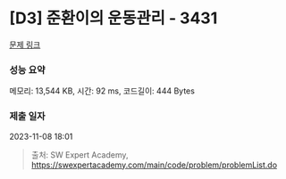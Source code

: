 # [D3] 준환이의 운동관리 - 3431 

[문제 링크](https://swexpertacademy.com/main/code/problem/problemDetail.do?contestProbId=AWE_ZXcqAAMDFAV2) 

### 성능 요약

메모리: 13,544 KB, 시간: 92 ms, 코드길이: 444 Bytes

### 제출 일자

2023-11-08 18:01



> 출처: SW Expert Academy, https://swexpertacademy.com/main/code/problem/problemList.do